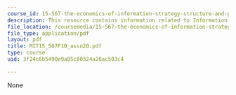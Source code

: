 ```yaml
---
course_id: 15-567-the-economics-of-information-strategy-structure-and-pricing-fall-2010
description: This resource contains information related to Information analytics.
file_location: /coursemedia/15-567-the-economics-of-information-strategy-structure-and-pricing-fall-2010/3f24c6b5490e9a05c80324a28ac503c4_MIT15_567F10_assn20.pdf
file_type: application/pdf
layout: pdf
title: MIT15_567F10_assn20.pdf
type: course
uid: 3f24c6b5490e9a05c80324a28ac503c4

---
```

None